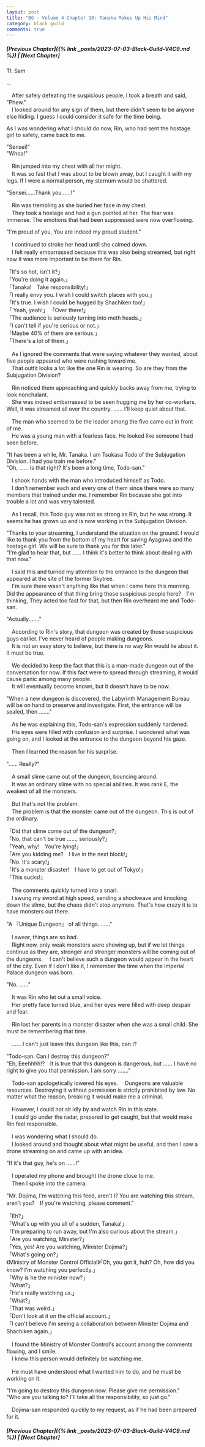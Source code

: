 ```yaml
---
layout: post
title: "BG - Volume 4 Chapter 10: Tanaka Makes Up His Mind"
category: black guild
comments: true
---
```


##### [Previous Chapter]({% link _posts/2023-07-03-Black-Guild-V4C9.md %}) \| [Next Chapter]




Tl: Sam

…


　After safely defeating the suspicious people, I took a breath and said, "Phew."    
　I looked around for any sign of them, but there didn't seem to be anyone else hiding. I guess I could consider it safe for the time being.	 

As I was wondering what I should do now, Rin, who had sent the hostage girl to safety, came back to me.	   
<!--more-->
    
"Sensei!"	 
"Whoa!"	 

　Rin jumped into my chest with all her might.  	 
　It was so fast that I was about to be blown away, but I caught it with my legs. If I were a normal person, my sternum would be shattered. 	 

"Sensei......Thank you......!"	 

　Rin was trembling as she buried her face in my chest.	 
　They took a hostage and had a gun pointed at her. The fear was immense. The emotions that had been suppressed were now overflowing.   	 

"I'm proud of you, You are indeed my proud student."    

　I continued to stroke her head until she calmed down.	 
　I felt really embarrassed because this was also being streamed, but right now it was more important to be there for Rin.

「It's so hot, isn't it?」    
「You're doing it again.」	 
「Tanaka!　Take responsibility!」    
「I really envy you. I wish I could switch places with you.」    
「It's true. I wish I could be hugged by Shachiken too!」    
「 Yeah, yeah!」
「Over there!」	 
「The audience is seriously turning into meth heads.」	 
「I can't tell if you're serious or not.」	 
「Maybe 40% of them are serious.」 	 
「There's a lot of them.」	 

　As I ignored the comments that were saying whatever they wanted, about five people appeared who were rushing toward me.   	 
　That outfit looks a lot like the one Rin is wearing. So are they from the Subjugation Division?  	 

　Rin noticed them approaching and quickly backs away from me, trying to look nonchalant.	 
　She was indeed embarrassed to be seen hugging me by her co-workers. Well, it was streamed all over the country. ...... I'll keep quiet about that. 	 

　The man who seemed to be the leader among the five came out in front of me. 	 
　He was a young man with a fearless face. He looked like someone I had seen before.	 

"It has been a while, Mr. Tanaka. I am Tsukasa Todo of the Subjugation Division. I had you train me before."   	 
"Oh, ...... is that right? It's been a long time, Todo-san."    

　I shook hands with the man who introduced himself as Todo.	 
　I don't remember each and every one of them since there were so many members that trained under me. I remember Rin because she got into trouble a lot and was very talented.	 

　As I recall, this Todo guy was not as strong as Rin, but he was strong. It seems he has grown up and is now working in the Subjugation Division.	 

"Thanks to your streaming, I understand the situation on the ground. I would like to thank you from the bottom of my heart for saving Ayagawa and the hostage girl. We will be sure to thank you for this later."	 
"I'm glad to hear that, but ...... I think it's better to think about dealing with that  now."	 

　I said this and turned my attention to the entrance to the dungeon that appeared at the site of the former Skytree. 	 
　I'm sure there wasn't anything like that when I came here this morning. Did the appearance of that thing bring those suspicious people here?　I'm thinking, They acted too fast for that, but then Rin overheard me and Todo-san.	 

"Actually......." 	 

　According to Rin's story, that dungeon was created by those suspicious guys earlier. I've never heard of people making dungeons.    
　It is not an easy story to believe, but there is no way Rin would lie about it. It must be true.  	 

　We decided to keep the fact that this is a man-made dungeon out of the conversation for now. If this fact were to spread through streaming, it would cause panic among many people. 	 
　It will eventually become known, but it doesn't have to be now.   	 

"When a new dungeon is discovered, the Labyrinth Management Bureau will be on hand to preserve and investigate. First, the entrance will be sealed, then ......." 	 

　As he was explaining this, Todo-san's expression suddenly hardened. 	 
　His eyes were filled with confusion and surprise. I wondered what was going on, and I looked at the entrance to the dungeon beyond his gaze. 	 

　Then I learned the reason for his surprise. 	 

"...... Really?" 	 

　A small slime came out of the dungeon, bouncing around.	 
　It was an ordinary slime with no special abilities. It was rank E, the weakest of all the monsters.    

　But that's not the problem.	 
　The problem is that the monster came out of the dungeon. This is out of the ordinary.	 

「Did that slime come out of the dungeon?」	 
「No, that can't be true ......, seriously?」	 
「Yeah, why!　You're lying!」	 
「Are you kidding me?　I live in the next block!」	 
「No. It's scary!」	 
「It's a monster disaster!　I have to get out of Tokyo!」 	 
「This sucks!」 	 

　The comments quickly turned into a snarl.   
　I swung my sword at high speed, sending a shockwave and knocking down the slime, but the chaos didn't stop anymore. That's how crazy it is to have monsters out there. 	 

"A 『Unique Dungeon』 of all things. ......"

　I swear, things are so bad.    
　Right now, only weak monsters were showing up, but if we let things continue as they are, stronger and stronger monsters will be coming out of the dungeons.
　I can't believe such a dungeon would appear in the heart of the city. Even if I don't like it, I remember the time when the Imperial Palace dungeon was born.	 

"No. ......"	 

　It was Rin who let out a small voice.  	 
　Her pretty face turned blue, and her eyes were filled with deep despair and fear.	 

　Rin lost her parents in a monster disaster when she was a small child. She must be remembering that time.	 

　...... I can't just leave this dungeon like this, can I?

"Todo-san. Can I destroy this dungeon?"	 
"Eh, Eeehhhh!?　It is true that this dungeon is dangerous, but ...... I have no right to give you that permission. I am sorry ......."	 

　Todo-san apologetically lowered his eyes.
　Dungeons are valuable resources. Destroying it without permission is strictly prohibited by law. No matter what the reason, breaking it would make me a criminal.	 

　However, I could not sit idly by and watch Rin in this state.    
　I could go under the radar, prepared to get caught, but that would make Rin feel responsible.	 

　I was wondering what I should do.	 
　I looked around and thought about what might be useful, and then I saw a drone streaming on and came up with an idea.	 

"If it's that guy, he's on ......!"    

　I operated my phone and brought the drone close to me. 	 
　Then I spoke into the camera.  	 

"Mr. Dojima, I'm watching this feed, aren't I? You are watching this stream, aren't you?　If you're watching, please comment."	 

「Eh?」   
「What's up with you all of a sudden, Tanaka!」 	 
「I'm preparing to run away, but I'm also curious about the stream.」 	 
「Are you watching, Minister?」	 
「Yes, yes! Are you watching, Minister Dojima?」	 
「What's going on?」	 
《Ministry of Monster Control Official》「Oh, you got it, huh? Oh, how did you know? I'm watching you perfectly.」	 
「Why is he the minister now?」	 
「What?」	 
「He's really watching us.」 	 
「What?」  	 
「That was weird.」	 
「Don't look at it on the official account.」 	 
「I can't believe I'm seeing a collaboration between Minister Dojima and Shachiken again.」  	 

　I found the Ministry of Monster Control's account among the comments flowing, and I smile.	 
　I knew this person would definitely be watching me.    

　He must have understood what I wanted him to do, and he must be working on it.	 

"I'm going to destroy this dungeon now. Please give me permission."    
"Who are you talking to? I'll take all the responsibility, so just go."	 

　Dojima-san responded quickly to my request, as if he had been prepared for it.	 






##### [Previous Chapter]({% link _posts/2023-07-03-Black-Guild-V4C9.md %}) \| [Next Chapter]